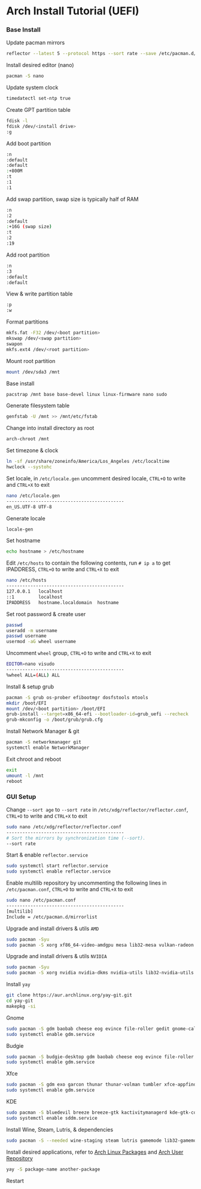 # Arch Install Tutorial (UEFI)

### Base Install

Update pacman mirrors
```bash
reflector --latest 5 --protocol https --sort rate --save /etc/pacman.d/mirrorlist
```
Install desired editor (nano)
```bash
pacman -S nano
```
Update system clock
```bash
timedatectl set-ntp true
```
Create GPT partition table
```bash
fdisk -l
fdisk /dev/<install drive>
:g
```
Add boot partition
```bash
:n
:default
:default
:+800M
:t
:1
:1
```
Add swap partition, swap size is typically half of RAM
```bash
:n
:2
:default
:+16G (swap size)
:t
:2
:19
```
Add root partition
```bash
:n
:3
:default
:default
```
View & write partition table
```bash
:p
:w
```
Format partitions
```bash
mkfs.fat -F32 /dev/<boot partition>
mkswap /dev/<swap partition>
swapon
mkfs.ext4 /dev/<root partition>
```
Mount root partition
```bash
mount /dev/sda3 /mnt
```
Base install
```bash
pacstrap /mnt base base-devel linux linux-firmware nano sudo
```
Generate filesystem table
```bash
genfstab -U /mnt >> /mnt/etc/fstab
```
Change into install directory as root
```bash
arch-chroot /mnt
```
Set timezone & clock
```bash
ln -sf /usr/share/zoneinfo/America/Los_Angeles /etc/localtime
hwclock --systohc
```
Set locale, in `/etc/locale.gen` uncomment desired locale, `CTRL+O` to write and `CTRL+X` to exit
```bash
nano /etc/locale.gen
--------------------------------------------
en_US.UTF-8 UTF-8
```
Generate locale
```bash
locale-gen
```
Set hostname
```bash
echo hostname > /etc/hostname
```
Edit `/etc/hosts` to contain the following contents, run `# ip a` to get IPADDRESS, `CTRL+O` to write and `CTRL+X` to exit
```bash
nano /etc/hosts
--------------------------------------------
127.0.0.1   localhost
::1         localhost
IPADDRESS   hostname.localdomain  hostname
```
Set root password & create user
```bash
passwd
useradd -m username
passwd username
usermod -aG wheel username
```
Uncomment `wheel` group, `CTRL+O` to write and `CTRL+X` to exit
```bash
EDITOR=nano visudo
--------------------------------------------
%wheel ALL=(ALL) ALL
```
Install & setup grub
```bash
pacman -S grub os-prober efibootmgr dosfstools mtools
mkdir /boot/EFI
mount /dev/<boot partition> /boot/EFI
grub-install --target=x86_64-efi --bootloader-id=grub_uefi --recheck
grub-mkconfig -o /boot/grub/grub.cfg
```
Install Network Manager & git
```bash
pacman -S networkmanager git
systemctl enable NetworkManager
```
Exit chroot and reboot
```bash
exit
umount -l /mnt
reboot
```
### GUI Setup

Change `--sort age` to `--sort rate` in `/etc/xdg/reflector/reflector.conf`, `CTRL+O` to write and `CTRL+X` to exit
```bash
sudo nano /etc/xdg/reflector/reflector.conf
--------------------------------------------
# Sort the mirrors by synchronization time (--sort).
--sort rate
```
Start & enable `reflector.service`
```bash
sudo systemctl start reflector.service
sudo systemctl enable reflector.service
```
Enable multilib repository by uncommenting the following lines in `/etc/pacman.conf`, `CTRL+O` to write and `CTRL+X` to exit
```bash
sudo nano /etc/pacman.conf
--------------------------------------------
[multilib]
Include = /etc/pacman.d/mirrorlist
```
Upgrade and install drivers & utils `AMD`
```bash
sudo pacman -Syu
sudo pacman -S xorg xf86_64-video-amdgpu mesa lib32-mesa vulkan-radeon lib32-vulkan-radeon vulkan-icd-loader lib32-vulkan-icd-loader
```
Upgrade and install drivers & utils `NVIDIA`
```bash
sudo pacman -Syu
sudo pacman -S xorg nvidia nvidia-dkms nvidia-utils lib32-nvidia-utils nvidia-settings vulkan-icd-loader lib32-vulkan-icd-loader
```
Install `yay`
```bash
git clone https://aur.archlinux.org/yay-git.git
cd yay-git
makepkg -si
```
Gnome
```bash
sudo pacman -S gdm baobab cheese eog evince file-roller gedit gnome-calculator gnome-calendar gnome-clocks gnome-control-center gnome-disk-utility gnome-font-viewer gnome-menus gnome-music gnome-photos gnome-remote-desktop gnome-screenshot gnome-session gnome-settings-daemon gnome-shell gnome-shell-extensions gnome-system-monitor gnome-terminal gnome-weather mutter nautilus totem xdg-user-dirs-gtk gvfs gvfs-afc gvfs-google gvfs-mtp gvfs-nfs gvfs-smb dconf-editor gnome-sound-recorder gnome-tweaks
sudo systemctl enable gdm.service
```
Budgie
```bash
sudo pacman -S budgie-desktop gdm baobab cheese eog evince file-roller gedit gnome-calculator gnome-calendar gnome-clocks gnome-control-center gnome-disk-utility gnome-font-viewer gnome-menus gnome-music gnome-photos gnome-remote-desktop gnome-screenshot gnome-session gnome-settings-daemon gnome-shell gnome-shell-extensions gnome-system-monitor gnome-terminal gnome-weather mutter nautilus totem xdg-user-dirs-gtk gvfs gvfs-afc gvfs-google gvfs-mtp gvfs-nfs gvfs-smb dconf-editor gnome-sound-recorder gnome-tweaks
sudo systemctl enable gdm.service
```
Xfce
```bash
sudo pacman -S gdm exo garcon thunar thunar-volman tumbler xfce-appfinder xfce-panel xfce-power-manager xfce-session xfce-settings xfce-terminal xfconf xfdesktop xfwm4 xfwm4-themes mousepad orage parole ristretto thunar-archive-plugin thunar-media-tags-plugin xfce4-clipman-plugin xfce4-datetime-plugin xfce4-diskperf-plugin xfce4-fsguard-plugin xfce4-mount-plugin xfce4-mpc-plugin xfce4-notes-plugin xfce4-notifyd xfce4-pulseaudio-plugin xfce4screenshooter xfce4-taskmanager xfce4-timer-plugin xfce4-wavelan-plugin xfce4-weather-plugin xfce4-whiskermenu-plugin
sudo systemctl enable gdm.service
```
KDE
```bash
sudo pacman -S bluedevil breeze breeze-gtk kactivitymanagerd kde-gtk-config kdecoration kdeplasma-addons kinfocenter kmenuedit kscreen kscreenlocker ksysguard kwin libkscreen libksysguard milou oxygen plasma-desktop plasma-nm plasma-pa plasma-thunderbolt plasma-workspace polkit-kde-agent powerdevil sddm-kcm systemsettings user-manager xdg-desktop-portal-kde ark dolphin dolphin-plugins dragon elisa filelight gwenview kalarm kamoso kate kbackup kcalc kcron kdf kfind kmix konsole korganizer krdc okular print-manager spectacle
sudo systemctl enable sddm.service
```
Install Wine, Steam, Lutris, & dependencies
```bash
sudo pacman -S --needed wine-staging steam lutris gamemode lib32-gamemode giflib lib32-giflib libpng lib32-libpng libldap lib32-libldap gnutls lib32-gnutls mpg123 lib32-mpg123 openal lib32-openal v4l-utils lib32-v4l-utils libpulse lib32-libpulse libgpg-error lib32-libgpg-error alsa-plugins lib32-alsa-plugins alsa-lib lib32-alsa-lib libjpeg-turbo lib32-libjpeg-turbo sqlite lib32-sqlite libxcomposite lib32-libxcomposite libxinerama lib32-libgcrypt libgcrypt lib32-libxinerama ncurses lib32-ncurses opencl-icd-loader lib32-opencl-icd-loader libxslt lib32-libxslt libva lib32-libva gtk3 lib32-gtk3 gst-plugins-base-libs lib32-gst-plugins-base-libs
```
Install desired applications, refer to [Arch Linux Packages](https://www.archlinux.org/packages/) and [Arch User Repository](https://aur.archlinux.org/)
```bash
yay -S package-name another-package
```
Restart
